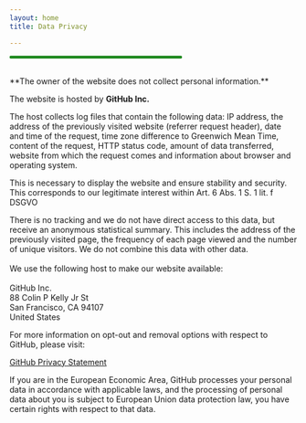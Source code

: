 ```yaml
---
layout: home
title: Data Privacy

---
```

<hr width="60%" style="height: 5px; background-color: #228b22; border-radius: 2px;" align="center">

<br>
**The owner of the website does not collect personal information.**

The website is hosted by **GitHub Inc.**

The host collects log files that contain the following data: 
IP address, the address of the previously visited website (referrer request header), date and time of the request, time zone difference to Greenwich Mean Time, content of the request, HTTP status code, amount of data transferred, website from which the request comes and information about browser and operating system.

This is necessary to display the website and ensure stability and security. This corresponds to our legitimate interest within Art. 6 Abs. 1 S. 1 lit. f DSGVO

There is no tracking and we do not have direct access to this data, but receive an anonymous statistical summary. This includes the address of the previously visited page, the frequency of each page viewed and the number of unique visitors. We do not combine this data with other data. <br><br>
We use the following host to make our website available: 
<br><br>
GitHub Inc. <br>
88 Colin P Kelly Jr St <br>
San Francisco, CA 94107 <br>
United States <br>

For more information on opt-out and removal options with respect to GitHub, please visit: 

<a href="https://docs.github.com/en/site-policy/privacy-policies/github-privacy-statement"> GitHub Privacy Statement </a>

If you are in the European Economic Area, GitHub processes your personal data in accordance with applicable laws, and the processing of personal data about you is subject to European Union data protection law, you have certain rights with respect to that data.



